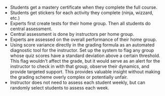 - Students get a mastery certificate when they complete the full course.
- Students get stickers for each activity they complete (ninja, wizzard, etc.)
- Experts first create tests for their home group. Then all students do central assessment.
- Central assessment is done by instructors per home group.
- Experts are assessed on the overall performance of their home group.
- Using score variance directly in the grading formula as an automated diagnostic tool for the instructor. Set up the system to flag any group whose quiz scores have a standard deviation above a certain threshold. This flag wouldn't affect the grade, but it would serve as an alert for the instructor to check in with that group, observe their dynamics, and provide targeted support. This provides valuable insight without making the grading scheme overly complex or potentially unfair.
- Instructor does not need to assess each student weekly, but can randomly select students to assess each week.
